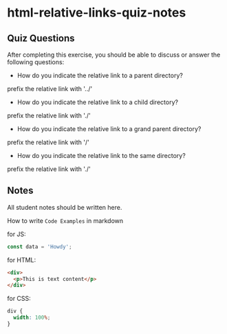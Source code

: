 # html-relative-links-quiz-notes

## Quiz Questions

After completing this exercise, you should be able to discuss or answer the following questions:

- How do you indicate the relative link to a parent directory?

prefix the relative link with '../'

- How do you indicate the relative link to a child directory?

prefix the relative link with './'

- How do you indicate the relative link to a grand parent directory?

prefix the relative link with '/'

- How do you indicate the relative link to the same directory?

prefix the relative link with './'

## Notes

All student notes should be written here.

How to write `Code Examples` in markdown

for JS:

```javascript
const data = 'Howdy';
```

for HTML:

```html
<div>
  <p>This is text content</p>
</div>
```

for CSS:

```css
div {
  width: 100%;
}
```
